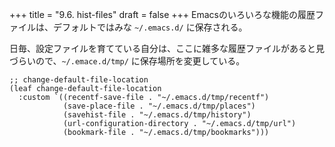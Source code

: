 +++
title = "9.6. hist-files"
draft = false
+++
Emacsのいろいろな機能の履歴ファイルは、デフォルトではみな `~/.emacs.d/` に保存される。

日毎、設定ファイルを育てている自分は、ここに雑多な履歴ファイルがあると見づらいので、`~/.emace.d/tmp/` に保存場所を変更している。

```elisp
;; change-default-file-location
(leaf change-default-file-location
  :custom `((recentf-save-file . "~/.emacs.d/tmp/recentf")
			(save-place-file . "~/.emacs.d/tmp/places")
			(savehist-file . "~/.emacs.d/tmp/history")
			(url-configuration-directory . "~/.emacs.d/tmp/url")
			(bookmark-file . "~/.emacs.d/tmp/bookmarks")))
```
